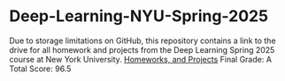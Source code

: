 # Deep-Learning-NYU-Spring-2025
Due to storage limitations on GitHub, this repository contains a link to the drive for all homework and projects from the Deep Learning Spring 2025 course at New York University.
[Homeworks, and Projects](https://drive.google.com/drive/folders/18C6oH5TqdUlAoLAvuVt-UfoQ1cxJvNG2?usp=sharing)
Final Grade: A
Total Score: 96.5
